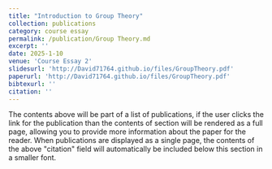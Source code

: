 ```yaml
---
title: "Introduction to Group Theory"
collection: publications
category: course essay
permalink: /publication/Group Theory.md
excerpt: ''
date: 2025-1-10
venue: 'Course Essay 2'
slidesurl: 'http://David71764.github.io/files/GroupTheory.pdf'
paperurl: 'http://David71764.github.io/files/GroupTheory.pdf'
bibtexurl: ''
citation: ''
---
```

The contents above will be part of a list of publications, if the user clicks the link for the publication than the contents of section will be rendered as a full page, allowing you to provide more information about the paper for the reader. When publications are displayed as a single page, the contents of the above "citation" field will automatically be included below this section in a smaller font.

